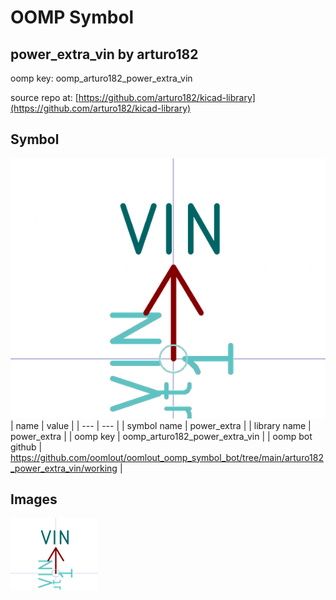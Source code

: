 # OOMP Symbol  
## power_extra_vin  by arturo182  
  
oomp key: oomp_arturo182_power_extra_vin  
  
source repo at: [https://github.com/arturo182/kicad-library](https://github.com/arturo182/kicad-library)  
## Symbol  
  
[![working.png](working_600.png)](working.png)  
| name | value | 
| --- | --- | 
| symbol name | power_extra | 
| library name | power_extra | 
| oomp key | oomp_arturo182_power_extra_vin | 
| oomp bot github | https://github.com/oomlout/oomlout_oomp_symbol_bot/tree/main/arturo182_power_extra_vin/working | 
## Images  
  
[![working.png](working_140.png)](working.png)  
